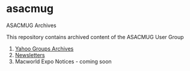 # asacmug
ASACMUG Archives

This repository contains archived content of the ASACMUG
User Group

1. [Yahoo Groups Archives](yahoo-groups/index.md)
2. [Newsletters](newsletters/index.md)
3. Macworld Expo Notices - coming soon

